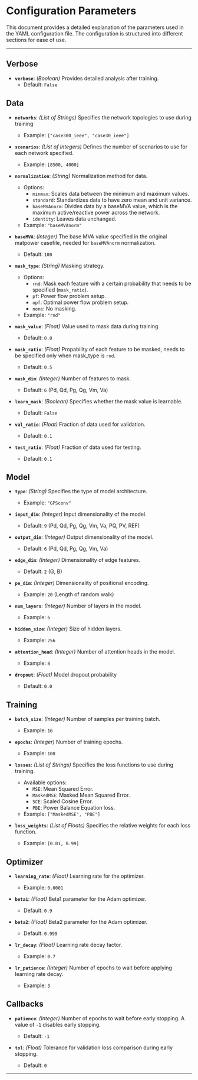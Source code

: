 # Configuration Parameters

This document provides a detailed explanation of the parameters used in the YAML configuration file. The configuration is structured into different sections for ease of use.

---


## Verbose
- **`verbose`**: *(Boolean)* Provides detailed analysis after training.
  - Default: `False`

## Data
- **`networks`**: *(List of Strings)* Specifies the network topologies to use during training
  - Example: `["case300_ieee", "case30_ieee"]`

- **`scenarios`**: *(List of Integers)* Defines the number of scenarios to use for each network specified.
  - Example: `[8500, 4000]`

- **`normalization`**: *(String)* Normalization method for data.
  - Options:
    - `minmax`: Scales data between the minimum and maximum values.
    - `standard`: Standardizes data to have zero mean and unit variance.
    - `baseMVAnorm`: Divides data by a baseMVA value, which is the maximum active/reactive power across the network.
    - `identity`: Leaves data unchanged.
  - Example: `"baseMVAnorm"`

- **`baseMVA`**: *(Integer)* The base MVA value specified in the original matpower casefile, needed for `baseMVAnorm` normalization.
  - Default: `100`

- **`mask_type`**: *(String)* Masking strategy.
  - Options:
    - `rnd`: Mask each feature with a certain probability that needs to be specified (`mask_ratio`).
    - `pf`: Power flow problem setup.
    - `opf`: Optimal power flow problem setup.
    - `none`: No masking.
  - Example: `"rnd"`

- **`mask_value`**: *(Float)* Value used to mask data during training.
  - Default: `0.0`

- **`mask_ratio`**: *(Float)* Propability of each feature to be masked, needs to be specified only when mask_type is `rnd`.
  - Default: `0.5`

- **`mask_dim`**: *(Integer)* Number of features to mask.
  - Default: `6` (Pd, Qd, Pg, Qg, Vm, Va)

- **`learn_mask`**: *(Boolean)* Specifies whether the mask value is learnable.
  - Default: `False`

- **`val_ratio`**: *(Float)* Fraction of data used for validation.
  - Default: `0.1`

- **`test_ratio`**: *(Float)* Fraction of data used for testing.
  - Default: `0.1`

## Model
- **`type`**: *(String)* Specifies the type of model architecture.
  - Example: `"GPSconv"`

- **`input_dim`**: *(Integer)* Input dimensionality of the model.
  - Default: `9` (Pd, Qd, Pg, Qg, Vm, Va, PQ, PV, REF)

- **`output_dim`**: *(Integer)* Output dimensionality of the model.
  - Default: `6` (Pd, Qd, Pg, Qg, Vm, Va)

- **`edge_dim`**: *(Integer)* Dimensionality of edge features.
  - Default: `2` (G, B)

- **`pe_dim`**: *(Integer)* Dimensionality of positional encoding.
  - Example: `20` (Length of random walk)

- **`num_layers`**: *(Integer)* Number of layers in the model.
  - Example: `6`

- **`hidden_size`**: *(Integer)* Size of hidden layers.
  - Example: `256`

- **`attention_head`**: *(Integer)* Number of attention heads in the model.
  - Example: `8`

- **`dropout`**: *(Float)* Model dropout probability
  - Default: `0.0`

## Training
- **`batch_size`**: *(Integer)* Number of samples per training batch.
  - Example: `16`

- **`epochs`**: *(Integer)* Number of training epochs.
  - Example: `100`

- **`losses`**: *(List of Strings)* Specifies the loss functions to use during training.
  - Available options:
    - `MSE`: Mean Squared Error.
    - `MaskedMSE`: Masked Mean Squared Error.
    - `SCE`: Scaled Cosine Error.
    - `PBE`: Power Balance Equation loss.
  - Example: `["MaskedMSE", "PBE"]`

- **`loss_weights`**: *(List of Floats)* Specifies the relative weights for each loss function.
  - Example: `[0.01, 0.99]`

## Optimizer
- **`learning_rate`**: *(Float)* Learning rate for the optimizer.
  - Example: `0.0001`

- **`beta1`**: *(Float)* Beta1 parameter for the Adam optimizer.
  - Default: `0.9`

- **`beta2`**: *(Float)* Beta2 parameter for the Adam optimizer.
  - Default: `0.999`

- **`lr_decay`**: *(Float)* Learning rate decay factor.
  - Example: `0.7`

- **`lr_patience`**: *(Integer)* Number of epochs to wait before applying learning rate decay.
  - Example: `3`

## Callbacks
- **`patience`**: *(Integer)* Number of epochs to wait before early stopping. A value of `-1` disables early stopping.
  - Default: `-1`

- **`tol`**: *(Float)* Tolerance for validation loss comparison during early stopping.
  - Default: `0`

---

